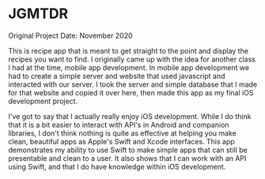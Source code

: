 # JGMTDR

Original Project Date: November 2020

This is recipe app that is meant to get straight to the point and display the recipes you want to find. I originally came up with the idea for another class I had at the time, mobile app development. In mobile app development we had to create a simple server and website that used javascript and interacted with our server. I took the server and simple database that I made for that website and copied it over here, then made this app as my final iOS development project.

I've got to say that I actually really enjoy iOS development. While I do think that it is a bit easier to interact with API's in Android and companion libraries, I don't think nothing is quite as effective at helping you make clean, beautiful apps as Apple's Swift and Xcode interfaces. This app demonstrates my ability to use Swift to make simple apps that can still be presentable and clean to a user. It also shows that I can work with an API using Swift, and that I do have knowledge within iOS development.
